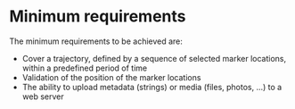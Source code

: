 # Minimum requirements

The minimum requirements to be achieved are:

* Cover a  trajectory, defined by a sequence of selected marker locations, within a predefined period of time
* Validation of the position of the marker locations
* The ability to upload metadata \(strings\) or media \(files, photos, ...\) to a web server



